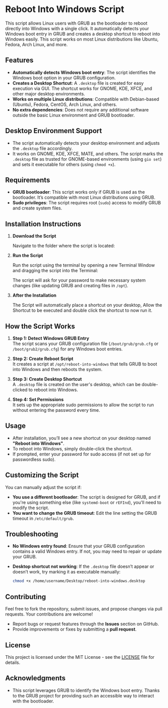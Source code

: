 # Reboot Into Windows Script

This script allows Linux users with GRUB as the bootloader to reboot directly into Windows with a single click. It automatically detects your Windows boot entry in GRUB and creates a desktop shortcut to reboot into Windows easily. This script works on most Linux distributions like Ubuntu, Fedora, Arch Linux, and more.

## Features

- **Automatically detects Windows boot entry**: The script identifies the Windows boot option in your GRUB configuration.
- **Creates a Desktop Shortcut**: A `.desktop` file is created for easy execution via GUI. The shortcut works for GNOME, KDE, XFCE, and other major desktop environments.
- **Works on multiple Linux distributions**: Compatible with Debian-based (Ubuntu), Fedora, CentOS, Arch Linux, and others.
- **No extra dependencies**: Does not require any additional software outside the basic Linux environment and GRUB bootloader.

## Desktop Environment Support

- The script automatically detects your desktop environment and adjusts the `.desktop` file accordingly.
- It works on GNOME, KDE, XFCE, MATE, and others. The script marks the `.desktop` file as trusted for GNOME-based environments (using `gio set`) and sets it executable for others (using `chmod +x`).

## Requirements

- **GRUB bootloader**: This script works only if GRUB is used as the bootloader. It’s compatible with most Linux distributions using GRUB.
- **Sudo privileges**: The script requires root (`sudo`) access to modify GRUB and create system files.

## Installation Instructions

1. **Download the Script**

    Navigate to the folder where the script is located:

2. **Run the Script**

    Run the script using the terminal by opening a new Terminal Window and dragging the script into the Terminal:

    The script will ask for your password to make necessary system changes (like updating GRUB and creating files in `/opt`).

3. **After the Installation**

    The Script will automatically place a shortcut on your desktop, Allow the Shortcut to be executed and double click the shortcut to now run it.

## How the Script Works

1. **Step 1: Detect Windows GRUB Entry**  
    The script scans your GRUB configuration file (`/boot/grub/grub.cfg` or `/boot/grub2/grub.cfg`) for any Windows boot entries.

2. **Step 2: Create Reboot Script**  
    It creates a script at `/opt/reboot-into-windows` that tells GRUB to boot into Windows and then reboots the system.

3. **Step 3: Create Desktop Shortcut**  
    A `.desktop` file is created on the user's desktop, which can be double-clicked to reboot into Windows.

4. **Step 4: Set Permissions**  
    It sets up the appropriate sudo permissions to allow the script to run without entering the password every time.

## Usage

- After installation, you’ll see a new shortcut on your desktop named **"Reboot into Windows"**.
- To reboot into Windows, simply double-click the shortcut.
- If prompted, enter your password for sudo access (if not set up for passwordless sudo).

## Customizing the Script

You can manually adjust the script if:

- **You use a different bootloader**: The script is designed for GRUB, and if you're using something else (like `systemd-boot` or `rEFInd`), you'll need to modify the script.
- **You want to change the GRUB timeout**: Edit the line setting the GRUB timeout in `/etc/default/grub`.

## Troubleshooting

- **No Windows entry found**: Ensure that your GRUB configuration contains a valid Windows entry. If not, you may need to repair or update your GRUB.
- **Desktop shortcut not working**: If the `.desktop` file doesn’t appear or doesn’t work, try marking it as executable manually:

    ```bash
    chmod +x /home/username/Desktop/reboot-into-windows.desktop
    ```

## Contributing

Feel free to fork the repository, submit issues, and propose changes via pull requests. Your contributions are welcome!

- Report bugs or request features through the **Issues** section on GitHub.
- Provide improvements or fixes by submitting a **pull request**.

## License

This project is licensed under the MIT License - see the [LICENSE](LICENSE) file for details.

## Acknowledgments

- This script leverages GRUB to identify the Windows boot entry. Thanks to the GRUB project for providing such an accessible way to interact with the bootloader.
